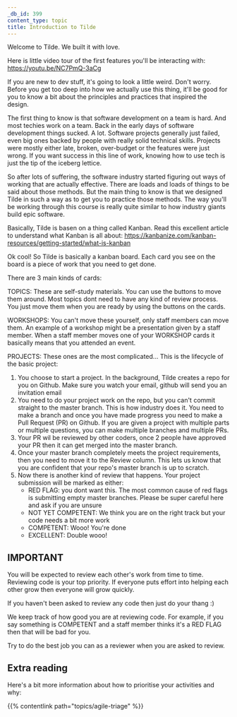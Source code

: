 ```yaml
---
_db_id: 399
content_type: topic
title: Introduction to Tilde
---
```


Welcome to Tilde. We built it with love.

Here is little video tour of the first features you'll be interacting with: https://youtu.be/NC7PmQ-3aCg

If you are new to dev stuff, it's going to look a little weird. Don't worry. Before you get too deep into how we actually use this thing, it'll be good for you to know a bit about the principles and practices that inspired the design.

The first thing to know is that software development on a team is hard. And most techies work on a team. Back in the early days of software development things sucked. A lot. Software projects generally just failed, even big ones backed by people with really solid technical skills. Projects were mostly either late, broken, over-budget or the features were just wrong. If you want success in this line of work, knowing how to use tech is just the tip of the iceberg lettice.

So after lots of suffering, the software industry started figuring out ways of working that are actually effective. There are loads and loads of things to be said about those methods. But the main thing to know is that we designed Tilde in such a way as to get you to practice those methods. The way you'll be working through this course is really quite similar to how industry giants build epic software.

Basically, Tilde is basen on a thing called Kanban. Read this excellent article to understand what Kanban is all about: https://kanbanize.com/kanban-resources/getting-started/what-is-kanban

Ok cool! So Tilde is basically a kanban board. Each card you see on the board is a piece of work that you need to get done.

There are 3 main kinds of cards:

TOPICS: These are self-study materials. You can use the buttons to move them around. Most topics dont need to have any kind of review process. You just move them when you are ready by using the buttons on the cards.

WORKSHOPS: You can't move these yourself, only staff members can move them. An example of a workshop might be a presentation given by a staff member. When a staff member moves one of your WORKSHOP cards it basically means that you attended an event.

PROJECTS: These ones are the most complicated... This is the lifecycle of the basic project:

1. You choose to start a project. In the background, Tilde creates a repo for you on Github. Make sure you watch your email, github will send you an invitation email
2. You need to do your project work on the repo, but you can't commit straight to the master branch. This is how industry does it. You need to make a branch and once you have made progress you need to make a Pull Request (PR) on Github. If you are given a project with multiple parts or multiple questions, you can make multiple branches and multiple PRs.
3. Your PR wil be reviewed by other coders, once 2 people have approved your PR then it can get merged into the master branch.
4. Once your master branch completely meets the project requirements, then you need to move it to the Review column. This lets us know that you are confident that your repo's master branch is up to scratch.
5. Now there is another kind of review that happens. Your project submission will be marked as either:
   - RED FLAG: you dont want this. The most common cause of red flags is submitting empty master branches. Please be super careful here and ask if you are unsure
   - NOT YET COMPETENT: We think you are on the right track but your code needs a bit more work
   - COMPETENT: Wooo! You're done
   - EXCELLENT: Double wooo!

## IMPORTANT

You will be expected to review each other's work from time to time. Reviewing code is your top priority. If everyone puts effort into helping each other grow then everyone will grow quickly.

If you haven't been asked to review any code then just do your thang :)

We keep track of how good you are at reviewing code. For example, if you say something is COMPETENT and a staff member thinks it's a RED FLAG then that will be bad for you.

Try to do the best job you can as a reviewer when you are asked to review.

## Extra reading

Here's a bit more information about how to prioritise your activities and why:

{{% contentlink path="topics/agile-triage" %}}